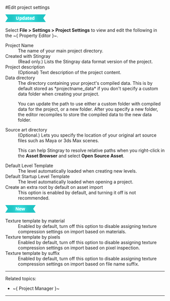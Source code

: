 #Edit project settings

![UPDATED](../../images/updated.png)

Select **File > Settings > Project Settings** to view and edit the following in the ~{ Property Editor }~.

<dl>

<dt>Project Name</dt>
<dd>The name of your main project directory.</dd>

<dt>Created with Stingray</dt>
<dd>(Read only.) Lists the Stingray data format version of the project.</dd>

<dt>Project description</dt>
<dd>(Optional) Text description of the project content.  </dd>

<dt>Data directory</dt>
<dd>The directory containing your project's compiled data. This is by default stored as *projectname_data* if you don't specify a custom data folder when creating your project.

You can update the path to use either a custom folder with compiled data for the project, or a new folder.  After you specify a new folder, the editor recompiles to store the compiled data to the new data folder.  </dd>

<dt>Source art directory</dt>
<dd>(Optional.) Lets you specify the location of your original art source files such as Maya or 3ds Max scenes.

This can help Stingray to resolve relative paths when you right-click in the **Asset Browser** and select **Open Source Asset**.</dd>

<dt>Default Level Template</dt>
<dd>The level automatically loaded when creating new levels.</dd>

<dt>Default Startup Level Template</dt>
<dd>The level automatically loaded when opening a project.</dd>

<dt>Create an extra root by default on asset import</dt>
<dd>This option is enabled by default, and turning it off is not recommended. </dd>

[![NEW](../../images/new.png "What else is new in v1.7?")](../../release_notes/readme_1.7.html)

<dt>Texture template by material</dt>
<dd>Enabled by default, turn off this option to disable assigning texture compression settings on import based on materials.</dd>

<dt>Texture template by pixels</dt>
<dd>Enabled by default, turn off this option to disable assigning texture compression settings on import based on pixel inspection.</dd>

<dt>Texture template by suffix</dt>
<dd>Enabled by default, turn off this option to disable assigning texture compression settings on import based on file name suffix.</dd>

---
Related topics:

- ~{ Project Manager }~

---
